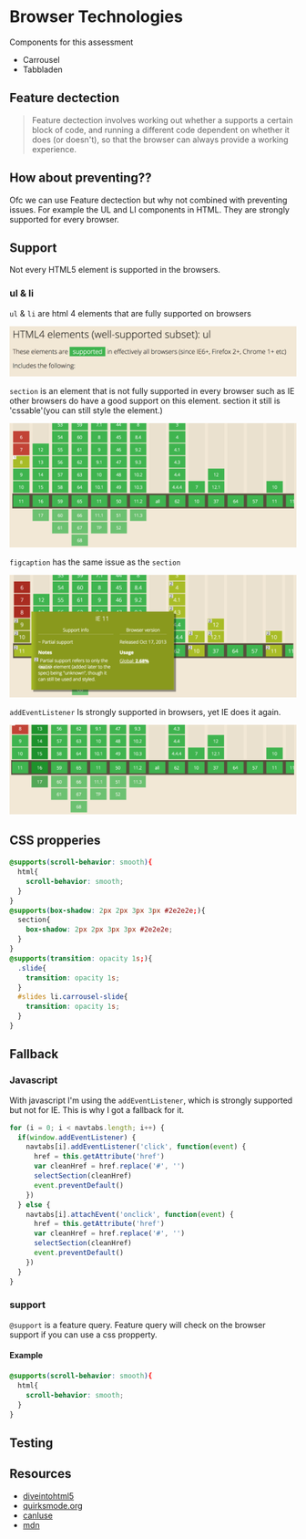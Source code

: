 # Browser Technologies
Components for this assessment
* Carrousel
* Tabbladen

## Feature dectection
> Feature dectection involves working out whether a supports a certain block of code, and running a different code dependent on whether it does (or doesn't), so that the browser can always provide a working experience.

## How about preventing??
Ofc we can use Feature dectection but why not combined with preventing issues. For example the UL and LI components in HTML. They are strongly supported for every browser.

## Support
Not every HTML5 element is supported in the browsers.
### ul & li
`ul` & `li` are html 4 elements that are fully supported on browsers

![ul](images/ul.png)

`section` is an element that is not fully supported in every     browser such as IE other browsers do have a good support  on this element. section it still is 'cssable'(you can still  style the element.)

![section](images/section.png)

`figcaption` has the same issue as the `section`

![figcaption](images/figcaption.png)

`addEventListener` Is strongly supported in browsers, yet IE does it again.

![addEventListener](images/addevent.png)

## CSS propperies

``` css
@supports(scroll-behavior: smooth){
  html{
    scroll-behavior: smooth;
  }
}
@supports(box-shadow: 2px 2px 3px 3px #2e2e2e;){
  section{
    box-shadow: 2px 2px 3px 3px #2e2e2e;
  }
}
@supports(transition: opacity 1s;){
  .slide{
    transition: opacity 1s;
  }
  #slides li.carrousel-slide{
    transition: opacity 1s;
  }
}

```

## Fallback
### Javascript
With javascript I'm using the `addEventListener`, which is strongly supported but not for IE. This is why I got a fallback for it.

```javascript
for (i = 0; i < navtabs.length; i++) {
  if(window.addEventListener) {
    navtabs[i].addEventListener('click', function(event) {
      href = this.getAttribute('href')
      var cleanHref = href.replace('#', '')
      selectSection(cleanHref)
      event.preventDefault()
    })
  } else {
    navtabs[i].attachEvent('onclick', function(event) {
      href = this.getAttribute('href')
      var cleanHref = href.replace('#', '')
      selectSection(cleanHref)
      event.preventDefault()
    })
  }
}

```
### support
`@support` is a feature query. Feature query will check on the browser  support if you can use a css propperty.

#### Example
```css
@supports(scroll-behavior: smooth){
  html{
    scroll-behavior: smooth;
  }
}
```
## Testing



## Resources
* [diveintohtml5](http://diveintohtml5.info/detect.html)
* [quirksmode.org](https://www.quirksmode.org/js/support.html)
* [canIuse](https://caniuse.com/)
* [mdn](https://developer.mozilla.org/en-US/docs/Web/CSS/@supports)